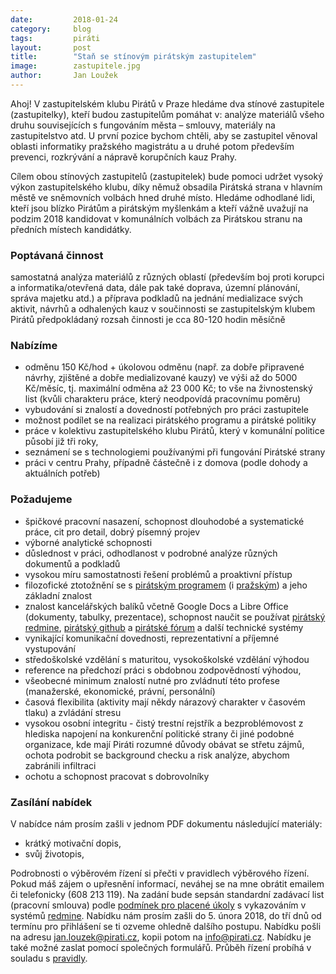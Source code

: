 ```yaml
---
date:         2018-01-24
category:     blog
tags:         piráti
layout:       post
title:        "Staň se stínovým pirátským zastupitelem" 
image:        zastupitele.jpg
author:       Jan Loužek
---
```



Ahoj! V zastupitelském klubu Pirátů v Praze hledáme dva stínové zastupitele (zastupitelky), kteří budou zastupitelům pomáhat v:
analýze materiálů všeho druhu souvisejících s fungováním města – smlouvy, materiály na zastupitelstvo atd. U první pozice bychom chtěli, aby se zastupitel věnoval oblasti informatiky pražského magistrátu a u druhé potom především prevenci, rozkrývání a nápravě korupčních kauz Prahy. 

Cílem obou stínových zastupitelů (zastupitelek) bude pomoci udržet vysoký výkon zastupitelského klubu, díky němuž obsadila Pirátská strana v hlavním městě ve sněmovních volbách hned druhé místo. Hledáme odhodlané lidi, kteří jsou blízko Pirátům a pirátským myšlenkám a kteří vážně uvažují na podzim 2018 kandidovat v komunálních volbách za Pirátskou stranu na předních místech kandidátky. 

### Poptávaná činnost

samostatná analýza materiálů z různých oblastí (především boj proti korupci a informatika/otevřená data, dále pak také doprava, územní plánování, správa majetku atd.) a příprava podkladů na jednání
medializace svých aktivit, návrhů a odhalených kauz v součinnosti se zastupitelským klubem Pirátů
předpokládaný rozsah činnosti je cca 80-120 hodin měsíčně

### Nabízíme

* odměnu 150 Kč/hod + úkolovou odměnu (např. za dobře připravené návrhy, zjištěné a dobře medializované kauzy) ve výši až do 5000 Kč/měsíc, tj. maximální odměna až 23 000 Kč; to vše na živnostenský list (kvůli charakteru práce, který neodpovídá pracovnímu poměru)
* vybudování si znalostí a dovedností potřebných pro práci zastupitele
* možnost podílet se na realizaci pirátského programu a pirátské politiky
* práce v kolektivu zastupitelského klubu Pirátů, který v komunální politice působí již tři roky,
* seznámení se s technologiemi používanými při fungování Pirátské strany
* práci v centru Prahy, případně částečně i z domova (podle dohody a aktuálních potřeb)

### Požadujeme

* špičkové pracovní nasazení, schopnost dlouhodobé a systematické práce, cit pro detail, dobrý písemný projev
* výborné analytické schopnosti
* důslednost v práci, odhodlanost v podrobné analýze různých dokumentů a podkladů
* vysokou míru samostatnosti řešení problémů a proaktivní přístup
* filozofické ztotožnění se s [pirátským programem](https://www.pirati.cz/program/start) (i [pražským](https://praha.pirati.cz/program/)) a jeho základní znalost
* znalost kancelářských balíků včetně Google Docs a Libre Office (dokumenty, tabulky, prezentace), schopnost naučit se používat [pirátský redmine](https://redmine.pirati.cz/), [pirátský github](https://github.com/pirati-cz) a [pirátské fórum](https://forum.pirati.cz/) a další technické systémy
* vynikající komunikační dovednosti, reprezentativní a příjemné vystupování
* středoškolské vzdělání s maturitou, vysokoškolské vzdělání výhodou
* reference na předchozí práci s obdobnou zodpovědností výhodou,
* všeobecné minimum znalostí nutné pro zvládnutí této profese (manažerské, ekonomické, právní, personální)
* časová flexibilita (aktivity mají někdy nárazový charakter v časovém tlaku) a zvládání stresu
* vysokou osobní integritu - čistý trestní rejstřík a bezproblémovost z hlediska napojení na konkurenční politické strany či jiné podobné organizace, kde mají Piráti rozumné důvody obávat se střetu zájmů, ochota podrobit se background checku a risk analýze, abychom zabránili infiltraci
* ochotu a schopnost pracovat s dobrovolníky

### Zasílání nabídek

V nabídce nám prosím zašli v jednom PDF dokumentu následující materiály:

* krátký motivační dopis,
* svůj životopis,

Podrobnosti o výběrovém řízení si přečti v pravidlech výběrového řízení. Pokud máš zájem o upřesnění informací, neváhej se na mne obrátit emailem či telefonicky (608 21З 119).
Na zadání bude sepsán standardní zadávací list (pracovní smlouva) podle [podmínek pro placené úkoly](https://github.com/pirati-cz/sablony/blob/4b07ba675434ee634c527909d537122264cc712e/ukoly/podminky/podminky.md) s vykazováním v systémů [redmine](https://redmine.pirati.cz/).
Nabídku nám prosím zašli do 5. února 2018, do tří dnů od termínu pro přihlášení se ti ozveme ohledně dalšího postupu. Nabídku pošli na adresu jan.louzek@pirati.cz, kopii potom na info@pirati.cz. Nabídku je také možné zaslat pomocí společných formulářů. Průběh řízení probíhá v souladu s [pravidly](https://github.com/pirati-cz/KlubPraha/blob/master/vyberka/asistenti-zastupitelu/pravidla.md).


